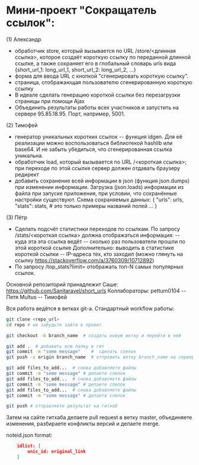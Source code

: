# Мини-проект "Сокращатель ссылок":
(1) Александр
- обработчик store, который вызывается по URL /store/<длинная ссылка>, которое создаёт короткую ссылку по переданной длинной ссылке, а также сохраняет его в глобальный словарь urls вида {short_url_1: long_url_1, short_url_2: long_url_2, ...}
- форма для ввода URL с кнопкой "сгенерировать короткую ссылку".
- страница, отображающая пользователю сгенерированную короткую ссылку
- В идеале сделать генерацию короткой ссылки без перезагрузки страницы при помощи Ajax
- Объединить результаты работы всех участников и запустить на сервере 95.85.18.95. Порт, например, 5001.

(2) Тимофей
- генератор уникальных коротких ссылок -- функция idgen.
  Для её реализации можно воспользоваться библиотекой hashlib или base64.
  И не забыть убедиться, что сгенерированная ссылка уникальна.
- обработчик load, который вызывается по URL /<короткая ссылка>; при переходе по этой ссылке сервер должен отдавать браузеру редирект
- добавить сохранение всей информации в json (функция json.dumps) при изменении информации. Загрузка (json.loads) информации из файла при запуске приложения, при условии, что сохранённые настройки существуют. Схема сохраняемых данных:
{
  "urls": urls,
  "stats": stats, # это только примеры названий полей
    ...
}

(3) Пётр
- Сделать подсчёт статистики переходов по ссылкам. 
  По запросу /stats/<короткая ссылка> должна отображаться информация:
  -- куда эта эта ссылка ведёт
  -- сколько раз пользователи прошли по этой короткой ссылке
Дополнительно:
выводить в статистике короткой ссылки
  -- IP-адреса тех, кто заходил (можно глянуть на ссылку https://stackoverflow.com/a/3760309/10712892)
- По запросу /top_stats?limit=<N> отображать топ-N самых популярных ссылок.

Основной репозиторий принадлежит Саше: https://github.com/Sanitaravel/short_urls
Коллабораторы:
pettum0104 -- Петя
Multus -- Тимофей

Вся работа ведётся в ветках git-а. Стандартный workflow работы: 
```bash
git clone <repo_url>
cd repo # не забудьте зайти в проект

git checkout -b branch_name  # создать новую ветку и перейти в неё

git add .  # добавить всю папку в гит
git commit -m "some message"    #  сделать слепок
git push -u origin branch_name  # отправить ветку branch_name на сервер origin

git add files_to_add...  # снова добавляете файлы
git commit -m "some message" # делаете слепок
git add files_to_add...  # снова добавляете файлы
git commit -m "some message" # делаете слепок
git add files_to_add...  # снова добавляете файлы
git commit -m "some message" # делаете слепок

git push # отправляете результат на гитхаб
```
Затем на сайте гитхаба делаете pull request в ветку master, объединяете изменения, разбираете конфликты версий и делаете merge.


noteid.json format:

```json
    idlist: [
        unic_id: original_link
    ]
```